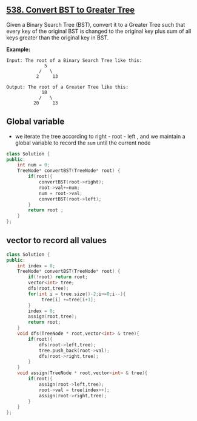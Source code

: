 ## [538. Convert BST to Greater Tree](https://leetcode-cn.com/problems/convert-bst-to-greater-tree/)

Given a Binary Search Tree (BST), convert it to a Greater Tree such that every key of the original BST is changed to the original key plus sum of all keys greater than the original key in BST.

**Example:**

```
Input: The root of a Binary Search Tree like this:
              5
            /   \
           2     13

Output: The root of a Greater Tree like this:
             18
            /   \
          20     13
```

## Global variable 

* we  iterate the tree according to right - root - left , and we maintain a global variable to record the `sum` until the current node 

```c++
class Solution {
public:
    int num = 0;
    TreeNode* convertBST(TreeNode* root) {
        if(root){
            convertBST(root->right);
            root->val+=num;
            num = root->val;
            convertBST(root->left);
        }
        return root ;
    }
};
```

## vector to record all values

```c++
class Solution {
public:
    int index = 0;
    TreeNode* convertBST(TreeNode* root) {
        if(!root) return root;
        vector<int> tree;
        dfs(root,tree);
        for(int i = tree.size()-2;i>=0;i--){
             tree[i] +=tree[i+1];
        }
        index = 0;
        assign(root,tree);
        return root;
    }
    void dfs(TreeNode * root,vector<int> & tree){
        if(root){
            dfs(root->left,tree);
            tree.push_back(root->val);
            dfs(root->right,tree);
        }
    }
    void assign(TreeNode * root,vector<int> & tree){
        if(root){
            assign(root->left,tree);
            root->val = tree[index++];
            assign(root->right,tree);
        }
    }
};
```

